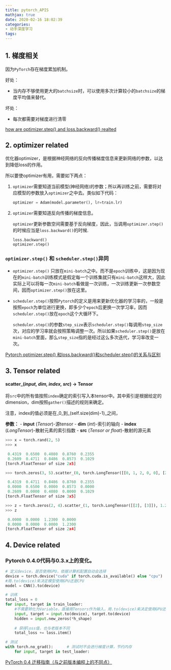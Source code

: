 ```yaml
---
title: pytorch_APIS
mathjax: true
date: 2020-02-16 18:02:39
categories:
- 动手深度学习
tags:
---
```


## 1. 梯度相关

因为`PyTorch`存在梯度累加机制。

好处：

- 当内存不够使用更大的`batchsize`时，可以使用多次计算较小的`batchsize`的梯度平均值来替代。

坏处：

- 每次都需要对梯度进行清零



[how are optimizer.step() and loss.backward() realted](https://discuss.pytorch.org/t/how-are-optimizer-step-and-loss-backward-related/7350)

## 2. optimizer related

优化器optimizer，是根据神经网络的反向传播梯度信息来更新网络的参数，以达到降低loss的作用。

所以要使optimizer有用，需要如下两点：

1. `optimizer`需要知道当前模型(神经网络)的参数；所以再训练之前，需要将对应模型的参数放入`optimizer`之中去。类似如下代码：

   ```python
   optimizer = Adam(model.parameter(), lr=train.lr)
   ```

2. `optimizer`需要知道反向传播的梯度信息。

   `optimizer`更新参数空间需要基于反向梯度，因此，当调用`optimizer.step()`的时候应当是`loss.backward()`的时候.

   ```python
   loss.backward()
   optimizer.step()
   ```



### `optimizer.step()` 和 `scheduler.step()`异同

- `optimizer.step()` 只放在`mini-batch`之中。而不是`epoch`训练中，这是因为现在的`mini-batch`训练模式是假定每一个训练集就只有`mini-batch`这样大，因此实际上可以将每一次`mini-batch`看做是一次训练，一次训练更新一次参数空间，因而`optimizer.step()`放在这里。

- `scheduler.step()`按照`Pytorch`的定义是用来更新优化器的学习率的，一般是按照`epoch`为单位进行更换，即多少个`epoch`后更换一次学习率，因而`scheduler.step()`放在`epoch`这个大循环下。

  `scheduler.step()`的参数`step_size`表示`scheduler.step()`每调用`step_size`次，对应的学习率就会按照策略调整一次。所以如果`scheduler.step()`是放在`mini-batch`里面，那么`step_size`指的是经过这么多次迭代，学习率改变一次。

[Pytorch optimizer.step() 和loss.backward()和scheduler.step()的关系与区别 ](https://blog.csdn.net/xiaoxifei/article/details/87797935)

## 3. Tensor related

#### scatter_(*input, dim, index, src*) → Tensor

将`src`中的所有值按照`index`确定的索引写入本tensor中。其中索引是根据给定的dimension，dim按照`gather()`描述的规则来确定。

注意，index的值必须是在_0_到_(self.size(dim)-1)_之间，

**参数：** - **input** (*Tensor*)-源tensor - **dim** (*int*)-索引的轴向 - **index** (*LongTensor*)-散射元素的索引指数 - **src** (*Tensor or float*)-散射的源元素

```python
>>> x = torch.rand(2, 5)
>>> x

 0.4319  0.6500  0.4080  0.8760  0.2355
 0.2609  0.4711  0.8486  0.8573  0.1029
[torch.FloatTensor of size 2x5]

>>> torch.zeros(3, 5).scatter_(0, torch.LongTensor([[0, 1, 2, 0, 0], [2, 0, 0, 1, 2]]), x)

 0.4319  0.4711  0.8486  0.8760  0.2355
 0.0000  0.6500  0.0000  0.8573  0.0000
 0.2609  0.0000  0.4080  0.0000  0.1029
[torch.FloatTensor of size 3x5]

>>> z = torch.zeros(2, 4).scatter_(1, torch.LongTensor([[2], [3]]), 1.23)
>>> z

 0.0000  0.0000  1.2300  0.0000
 0.0000  0.0000  0.0000  1.2300
[torch.FloatTensor of size 2x4]
```



## 4. Device related

### Pytorch 0.4.0代码与0.3.x上的变化。

```python
# 定义device，是否使用GPU，依据计算机配置自动会选择
device = torch.device("cuda" if torch.cuda.is_available() else "cpu")
#用.to(device)来决定模型使用GPU还是CPU
model = CNN().to(device)

# 训练
total_loss = 0
for input, target in train_loader:
	#不需要转化为Variable，直接用Tensors作为输入，用.to(device)来决定使用GPU还是CPU
    input, target = input.to(device), target.to(device)
    hidden = input.new_zeros(*h_shape)  
   
	# 获得loss值，也与老版本不同
    total_loss += loss.item()          

# 测试
with torch.no_grad():      # 测试时不会进行梯度计算，节约内存
    for input, target in test_loader:
```

[PyTorch 0.4 迁移指南（与之前版本编程上的不同点）](https://blog.csdn.net/sunqiande88/article/details/80172391)